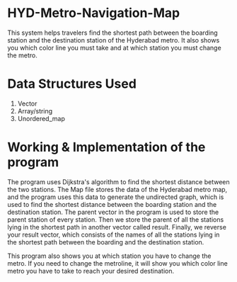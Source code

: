 # HYD-Metro-Navigation-Map
This system helps travelers find the shortest path between the boarding station and the destination station of the Hyderabad metro. It also shows you which color line you must take and at which station you must change the metro.

# Data Structures Used
1. Vector
2. Array/string
3. Unordered_map

# Working & Implementation of the program
The program uses Dijkstra's algorithm to find the shortest distance between the two stations. The Map file stores the data of the Hyderabad metro map, and the program uses this data to generate the undirected graph, which is used to find the shortest distance between the boarding station and the destination station. The parent vector in the program is used to store the parent station of every station. Then we store the parent of all the stations lying in the shortest path in another vector called result. Finally, we reverse your result vector, which consists of the names of all the stations lying in the shortest path between the boarding and the destination station.

This program also shows you at which station you have to change the metro. If you need to change the metroline, it will show you which color line metro you have to take to reach your desired destination.
